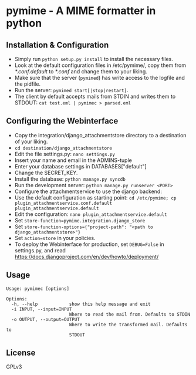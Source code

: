 pymime - A MIME formatter in python
===================================

Installation & Configuration
----------------------------

* Simply run `python setup.py install` to install the necessary files.
* Look at the default configuration files in /etc/pymime/,
  copy them from *\*.conf.default* to *\*.conf* and change them to your liking.
* Make sure that the server (`pymimed`) has write access to the logfile and the pidfile.
* Run the server: `pymimed start[|stop|restart]`.
* The client by default accepts mails from STDIN and writes them to STDOUT:
  `cat test.eml | pymimec > parsed.eml`

Configuring the Webinterface
----------------------------

* Copy the integration/django_attachmentstore directory to a destination of your liking.
* `cd destination/django_attachmentstore`
* Edit the file settings.py: `nano settings.py`
* Insert your name and email in the ADMINS-tuple
* Enter your database settings in DATABASES["default"]
* Change the SECRET_KEY.
* Install the database: `python manage.py syncdb`
* Run the development server: `python manage.py runserver <PORT>`
* Configure the attachmentservice to use the django backend:
* Use the default configuration as starting point:
  `cd /etc/pymime; cp plugin_attachmentservice.conf.default plugin_attachmentservice.default`
* Edit the configuration: `nano plugin_attachmentservice.default`
* Set `store-function=pymime.integration.django_store`
* Set `store-function-options={"project-path": "<path to django_attachmentstore>"}`
* Set `action=store` in your policies.
* To deploy the Webinterface for production, set `DEBUG=False` in settings.py, and
  read https://docs.djangoproject.com/en/dev/howto/deployment/

Usage
-----

	Usage: pymimec [options]
	
	Options:
	  -h, --help            show this help message and exit
	  -i INPUT, --input=INPUT
	                        Where to read the mail from. Defaults to STDIN
	  -o OUTPUT, --output=OUTPUT
	                        Where to write the transformed mail. Defaults to
	                        STDOUT

License
-------

GPLv3
